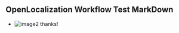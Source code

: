## OpenLocalization Workflow Test MarkDown
* ![image2](.\8a41257d-73a0-442f-a784-fc9c93d6a299.png) 
thanks!